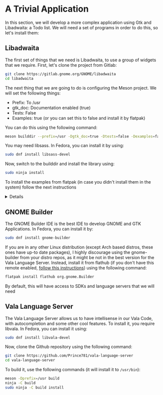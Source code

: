 # A Trivial Application

In this section, we will develop a more complex application using Gtk and Libadwaita: a Todo list. We will need a set of programs in order to do this, so let's install them:

## Libadwaita

The first set of things that we need is Libadwaita, to use a group of widgets that we require. First, let's clone the project from Gitlab:

```sh
git clone https://gitlab.gnome.org/GNOME/libadwaita
cd libadwaita
```

The next thing that we are going to do is configuring the Meson project. We will set the following things:

* Prefix: To /usr
* gtk_doc: Documentation enabled (true)
* Tests: False
* Examples: true (or you can set this to false and install it by flatpak)

You can do this using the following command:

```sh
meson builddir --prefix=/usr -Dgtk_doc=true -Dtests=false -Dexamples=false
```

You may need libsass. In Fedora, you can install it by using:

```sh
sudo dnf install libsass-devel
```

Now, switch to the builddir and install the library using:

```sh
sudo ninja install
```

To install the examples from flatpak (in case you didn't install them in the system) follow the next instructions

<details>

You will install it from gnome-nightly repo. In case you don't have it enabled, you can through this process

```sh
flatpak remote-add --if-not-exists gnome-nightly https://nightly.gnome.org/gnome-nightly.flatpakrepo
```

Now that you have added the remote, you can install the demo using the following command:

```sh
flatpak install gnome-nightly org.gnome.Adwaita1.Demo
```

</details>

## GNOME Builder

The GNOME Builder IDE is the best IDE to develop GNOME and GTK Applications. In Fedora, you can install it by:

```sh
sudo dnf install gnome-builder
```

If you are in any other Linux distribution (except Arch based distros, these ones have up-to date packages), I highly discourage using the gnome-builder from your distro repos, as it might be not in the best version for the Vala Language Server. Instead, install it from flathub (if you don't have this remote enabled, [follow this instructions](https://flatpak.org/setup/)) using the following command:

```sh
flatpak install flathub org.gnome.Builder
```

By default, this will have access to SDKs and language servers that we will need

## Vala Language Server

The Vala Language Server allows us to have intellisense in our Vala Code, with autocompletion and some other cool features. To install it, you require libvala. In Fedora, you can install it using:

```sh
sudo dnf install libvala-devel
```

Now, clone the Github repository using the following command:

```sh
git clone https://github.com/Prince781/vala-language-server
cd vala-language-server
```

To build it, use the following commands (it will install it to `/usr/bin`):

```sh
meson -Dprefix=/usr build
ninja -C build
sudo ninja -C build install
```
